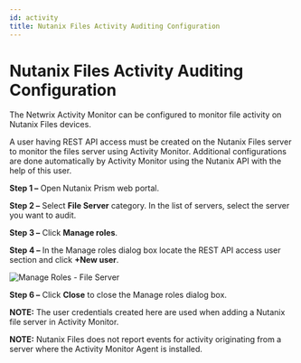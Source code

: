 ```yaml
---
id: activity
title: Nutanix Files Activity Auditing Configuration
---
```


# Nutanix Files Activity Auditing Configuration

The Netwrix Activity Monitor can be configured to monitor file activity on Nutanix Files devices.

A user having REST API access must be created on the Nutanix Files server to monitor the files server using Activity Monitor. Additional configurations are done automatically by Activity Monitor using the Nutanix API with the help of this user.

**Step 1 –** Open Nutanix Prism web portal.

**Step 2 –** Select **File Server** category. In the list of servers, select the server you want to audit.

**Step 3 –** Click **Manage roles**.

**Step 4 –** In the Manage roles dialog box locate the REST API access user section and click **+New user**.

![Manage Roles - File Server](/img/activitymonitor/config/nutanix/ActivityNutanix.png "Manage Roles - File Server")

**Step 6 –** Click **Close** to close the Manage roles dialog box.

**NOTE:** The user credentials created here are used when adding a Nutanix file server in Activity Monitor.

**NOTE:** Nutanix Files does not report events for activity originating from a server where the Activity Monitor Agent is installed.